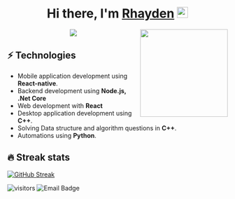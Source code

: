 <div align="center">
   <h1>Hi there, I'm <a href="https://www.arkansoftware.com">Rhayden</a> <img src="https://media.giphy.com/media/hvRJCLFzcasrR4ia7z/giphy.gif" width="25px"> </h1>
  <img align='right' src='https://user-images.githubusercontent.com/5713670/87202985-820dcb80-c2b6-11ea-9f56-7ec461c497c3.gif' width='200"'>
</div>

<p align="center">
  <a href="https://github.com/MarcoRhayden"><img src="https://readme-typing-svg.herokuapp.com/?lines=Full-stack%20developer!;Cybersecurity%20and%20Hacking%20Lover;10%2B%20years%20of%20coding%20experience;Always%20learning%20new%20things&font=Fira%20Code&center=true&width=440&height=45&color=f75c7e&vCenter=true&size=22"></a>
</p>

## ⚡ Technologies
- Mobile application development using **React-native**.
- Backend development using **Node.js, .Net Core**
- Web development with **React**
- Desktop application development using **C++**.
- Solving Data structure and algorithm questions in **C++**.
- Automations using **Python**.

## 🔥 Streak stats
<!-- GitHub Readme Streak Stats - https://github.com/DenverCoder1/github-readme-streak-stats -->
[![GitHub Streak](http://github-readme-streak-stats.herokuapp.com?user=marcosette&theme=radical&date_format=M%20j%5B%2C%20Y%5D)](https://git.io/streak-stats)

![visitors](https://visitor-badge.glitch.me/badge?page_id=MarcoRhayden)
![Email Badge](https://img.shields.io/badge/e--mail-Rhayden%40arkansoftware.com-red)
